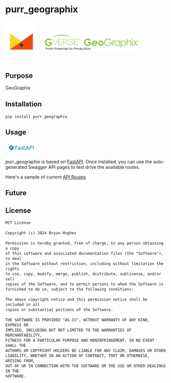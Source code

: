 # purr_geographix

<!--
![geographix](./docs/geographix.png)
-->

<div style="display: flex; align-items: center;">
    <img src="./docs/purrio.png" alt="drawing" width="100" style="margin-right: 20px;"/>
    <img src="./docs/geographix.png" alt="drawing" width="300"/>
</div>

## Purpose

GeoGraphix

## Installation

`pip install purr_geographix`

## Usage

<img src="./docs/fastapi.png" alt="drawing" width="100"/>

purr_geographix is based on [FastAPI](https://fastapi.tiangolo.com "FastAPI").
Once installed, you can use the auto-generated Swagger API pages to test drive
the available routes.

Here's a sample of current [API Routes](https://rbhughes.github.io/purr_geographix/)

## Future

## License

```
MIT License

Copyright (c) 2024 Bryan Hughes

Permission is hereby granted, free of charge, to any person obtaining a copy
of this software and associated documentation files (the "Software"), to deal
in the Software without restriction, including without limitation the rights
to use, copy, modify, merge, publish, distribute, sublicense, and/or sell
copies of the Software, and to permit persons to whom the Software is
furnished to do so, subject to the following conditions:

The above copyright notice and this permission notice shall be included in all
copies or substantial portions of the Software.

THE SOFTWARE IS PROVIDED "AS IS", WITHOUT WARRANTY OF ANY KIND, EXPRESS OR
IMPLIED, INCLUDING BUT NOT LIMITED TO THE WARRANTIES OF MERCHANTABILITY,
FITNESS FOR A PARTICULAR PURPOSE AND NONINFRINGEMENT. IN NO EVENT SHALL THE
AUTHORS OR COPYRIGHT HOLDERS BE LIABLE FOR ANY CLAIM, DAMAGES OR OTHER
LIABILITY, WHETHER IN AN ACTION OF CONTRACT, TORT OR OTHERWISE, ARISING FROM,
OUT OF OR IN CONNECTION WITH THE SOFTWARE OR THE USE OR OTHER DEALINGS IN THE
SOFTWARE.
```